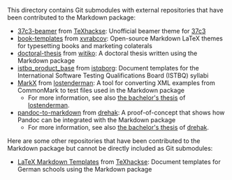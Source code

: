 This directory contains Git submodules with external repositories that have
been contributed to the Markdown package:

- [37c3-beamer][] from [TeXhackse][]: Unofficial beamer theme for [37c3][]
- [book-templates][] from [xvrabcov][]: Open-source Markdown LaTeX themes for typesetting books and marketing colaterals
- [doctoral-thesis][] from [witiko][]: A doctoral thesis written using the Markdown package
- [istbq_product_base][] from [istqborg][]: Document templates for the International Software Testing Qualifications Board (ISTBQ) syllabi
- [MarkX][] from [lostenderman][]: A tool for converting XML examples from CommonMark to test files used in the Markdown package
  - For more information, see also [the bachelor's thesis][thesis-r7z7l] of [lostenderman][].
- [pandoc-to-markdown][] from [drehak][]: A proof-of-concept that shows how Pandoc can be integrated with the Markdown package
  - For more information, see also [the bachelor's thesis][thesis-umhg5] of [drehak][].

 [37c3]: https://media.ccc.de/c/37c3
 [37c3-beamer]: https://github.com/TeXhackse/37c3-beamer
 [book-templates]: https://github.com/xvrabcov/md-templates
 [doctoral-thesis]: https://github.com/witiko/doctoral-thesis
 [istbq_product_base]: https://github.com/istqborg/istqb_product_base
 [MarkX]: https://github.com/lostenderman/MarkX
 [pandoc-to-markdown]: https://github.com/drehak/pandoc-to-markdown

 [thesis-r7z7l]: https://is.muni.cz/th/r7z7l/?lang=en "An implementation of the CommonMark standard into the Markdown package for TeX"
 [thesis-umhg5]: https://is.muni.cz/th/umhg5/?lang=en "Generic TeX Writer for the Pandoc Document Converter"

Here are some other repositories that have been contributed to the Markdown
package but cannot be directly included as Git submodules:

- [LaTeX Markdown Templates][l4070] from [TeXhackse][]: Document templates for German schools using the Markdown package

 [l4070]: https://gitlab.com/l4070

 [drehak]: https://github.com/drehak
 [istqborg]: https://github.com/istqborg
 [lostenderman]: https://github.com/lostenderman
 [TeXhackse]: https://github.com/TeXhackse
 [witiko]: https://github.com/witiko
 [xvrabcov]: https://github.com/xvrabcov
